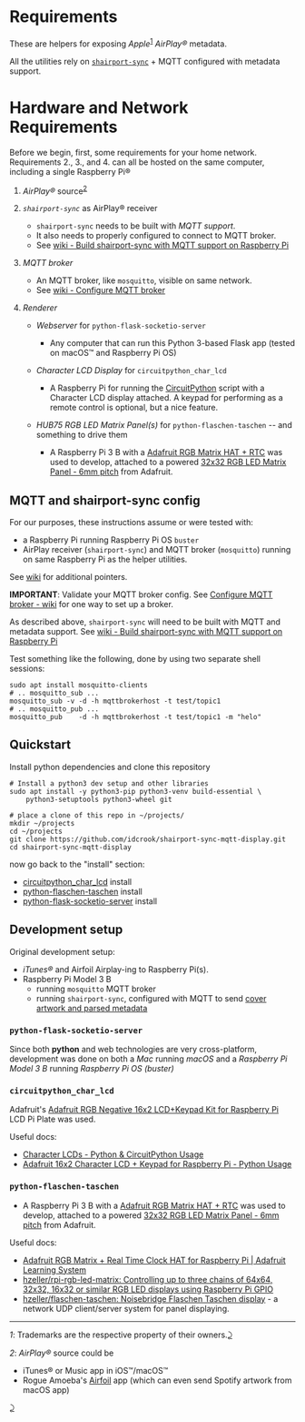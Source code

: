 Requirements
============

These are helpers for exposing *Apple*<sup id="a1">[1](#f1)</sup> *AirPlay®* metadata.

All the utilities rely on [`shairport-sync`](https://github.com/mikebrady/shairport-sync) + MQTT configured with metadata support.

Hardware and Network Requirements
=================================

Before we begin, first, some requirements for your home network. Requirements 2., 3., and 4. can all be hosted on the same computer, including a single Raspberry Pi®

1.	*AirPlay®* source<sup id="a2">[2](#f2)</sup>

2.	*`shairport-sync`* as AirPlay® receiver

	-	`shairport-sync` needs to be built with *MQTT support*.
	-	It also needs to properly configured to connect to MQTT broker.
	-	See [wiki - Build shairport-sync with MQTT support on Raspberry Pi](https://github.com/idcrook/shairport-sync-mqtt-display/wiki/Build-shairport-sync-with-MQTT-support-on-Raspberry-Pi)

3.	*MQTT broker*

	-	An MQTT broker, like `mosquitto`, visible on same network.
	-	See [wiki - Configure MQTT broker](https://github.com/idcrook/shairport-sync-mqtt-display/wiki/Configure-mosquitto-MQTT-broker)

4.	*Renderer*

	-	*Webserver* for `python-flask-socketio-server`

		-	Any computer that can run this Python 3-based Flask app (tested on macOS™ and Raspberry Pi OS)

	-	*Character LCD Display* for `circuitpython_char_lcd`

		-	A Raspberry Pi for running the [CircuitPython](https://learn.adafruit.com/circuitpython-on-raspberrypi-linux/installing-circuitpython-on-raspberry-pi) script with a Character LCD display attached. A keypad for performing as a remote control is optional, but a nice feature.

	-	*HUB75 RGB LED Matrix Panel(s)* for `python-flaschen-taschen` -- and something to drive them

		-	A Raspberry Pi 3 B with a [Adafruit RGB Matrix HAT + RTC](https://www.adafruit.com/product/2345) was used to develop, attached to a powered [32x32 RGB LED Matrix Panel - 6mm pitch](https://www.adafruit.com/product/1484) from Adafruit.

MQTT and shairport-sync config
------------------------------

For our purposes, these instructions assume or were tested with:

-	a Raspberry Pi running Raspberry Pi OS `buster`
-	AirPlay receiver (`shairport-sync`) and MQTT broker (`mosquitto`) running on same Raspberry Pi as the helper utilities.

See [wiki](https://github.com/idcrook/shairport-sync-mqtt-display/wiki) for additional pointers.

**IMPORTANT**: Validate your MQTT broker config. See [Configure MQTT broker - wiki](https://github.com/idcrook/shairport-sync-mqtt-display/wiki/Configure-mosquitto-MQTT-broker) for one way to set up a broker.

As described above, `shairport-sync` will need to be built with MQTT and metadata support. See [wiki - Build shairport-sync with MQTT support on Raspberry Pi](https://github.com/idcrook/shairport-sync-mqtt-display/wiki/Build-shairport-sync-with-MQTT-support-on-Raspberry-Pi)

Test something like the following, done by using two separate shell sessions:

```shell
sudo apt install mosquitto-clients
# .. mosquitto_sub ...
mosquitto_sub -v -d -h mqttbrokerhost -t test/topic1
# .. mosquitto_pub ...
mosquitto_pub    -d -h mqttbrokerhost -t test/topic1 -m "helo"
```

Quickstart
----------

Install python dependencies and clone this repository

```shell
# Install a python3 dev setup and other libraries
sudo apt install -y python3-pip python3-venv build-essential \
    python3-setuptools python3-wheel git

# place a clone of this repo in ~/projects/
mkdir ~/projects
cd ~/projects
git clone https://github.com/idcrook/shairport-sync-mqtt-display.git
cd shairport-sync-mqtt-display
```

now go back to the "install" section:

-	[circuitpython_char_lcd](circuitpython_char_lcd/README.md#install) install
-	[python-flaschen-taschen](python-flaschen-taschen/README.md#install) install
-	[python-flask-socketio-server](python-flask-socketio-server/README.md#install) install

Development setup
-----------------

Original development setup:

-	*iTunes®* and Airfoil Airplay-ing to Raspberry Pi(s).
-	Raspberry Pi Model 3 B
	-	running `mosquitto` MQTT broker
	-	running `shairport-sync`, configured with MQTT to send [cover artwork and parsed metadata](https://github.com/idcrook/shairport-sync-mqtt-display/wiki/Build-shairport-sync-with-MQTT-support#salient-pieces-of-a-working-config-file)

### `python-flask-socketio-server`

Since both **python** and web technologies are very cross-platform, development was done on both a *Mac* running *macOS* and a *Raspberry Pi Model 3 B* running *Raspberry Pi OS (buster)*

### `circuitpython_char_lcd`

Adafruit's [Adafruit RGB Negative 16x2 LCD+Keypad Kit for Raspberry Pi](https://www.adafruit.com/product/1110) LCD Pi Plate was used.

Useful docs:

-	[Character LCDs - Python & CircuitPython Usage](https://learn.adafruit.com/character-lcds/python-circuitpython#python-and-circuitpython-usage-7-12)
-	[Adafruit 16x2 Character LCD + Keypad for Raspberry Pi - Python Usage](https://learn.adafruit.com/adafruit-16x2-character-lcd-plus-keypad-for-raspberry-pi/python-usage)

### `python-flaschen-taschen`

-	A Raspberry Pi 3 B with a [Adafruit RGB Matrix HAT + RTC](https://www.adafruit.com/product/2345) was used to develop, attached to a powered [32x32 RGB LED Matrix Panel - 6mm pitch](https://www.adafruit.com/product/1484) from Adafruit.

Useful docs:

-	[Adafruit RGB Matrix + Real Time Clock HAT for Raspberry Pi | Adafruit Learning System](https://learn.adafruit.com/adafruit-rgb-matrix-plus-real-time-clock-hat-for-raspberry-pi)
-	[hzeller/rpi-rgb-led-matrix: Controlling up to three chains of 64x64, 32x32, 16x32 or similar RGB LED displays using Raspberry Pi GPIO](https://github.com/hzeller/rpi-rgb-led-matrix)
-	[hzeller/flaschen-taschen: Noisebridge Flaschen Taschen display](https://github.com/hzeller/flaschen-taschen) - a network UDP client/server system for panel displaying.

---

<i id="f1">1</i>: Trademarks are the respective property of their owners.[⤸](#a1)

<i id="f2">2</i>: *AirPlay®* source could be

-	iTunes® or Music app in iOS™/macOS™
-	Rogue Amoeba's [Airfoil](https://rogueamoeba.com/airfoil/) app (which can even send Spotify artwork from macOS app)

[⤸](#a2)
